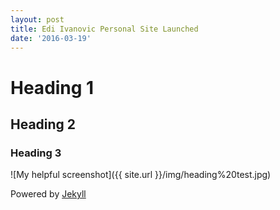 ```yaml
---
layout: post
title: Edi Ivanovic Personal Site Launched
date: '2016-03-19'
---
```


# Heading 1
## Heading 2
### Heading 3

![My helpful screenshot]({{ site.url }}/img/heading%20test.jpg)

Powered by [Jekyll](https://jekyllrb.com)
